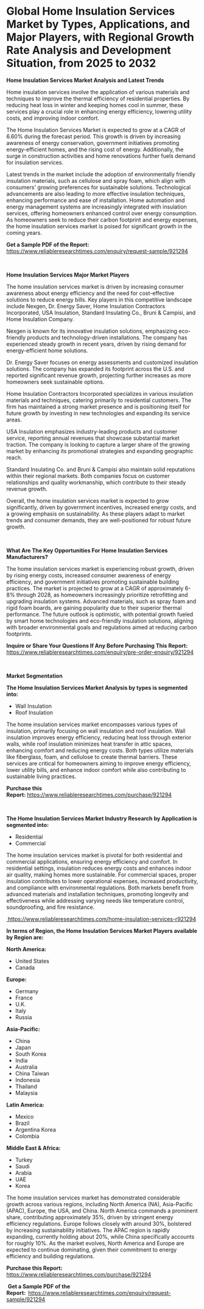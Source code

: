 <p><h1>Global Home Insulation Services Market by Types, Applications, and Major Players, with Regional Growth Rate Analysis and Development Situation, from 2025 to 2032</h1></p><p><strong>Home Insulation Services Market Analysis and Latest Trends</strong></p>
<p><p>Home insulation services involve the application of various materials and techniques to improve the thermal efficiency of residential properties. By reducing heat loss in winter and keeping homes cool in summer, these services play a crucial role in enhancing energy efficiency, lowering utility costs, and improving indoor comfort. </p><p>The Home Insulation Services Market is expected to grow at a CAGR of 6.60% during the forecast period. This growth is driven by increasing awareness of energy conservation, government initiatives promoting energy-efficient homes, and the rising cost of energy. Additionally, the surge in construction activities and home renovations further fuels demand for insulation services. </p><p>Latest trends in the market include the adoption of environmentally friendly insulation materials, such as cellulose and spray foam, which align with consumers' growing preferences for sustainable solutions. Technological advancements are also leading to more effective insulation techniques, enhancing performance and ease of installation. Home automation and energy management systems are increasingly integrated with insulation services, offering homeowners enhanced control over energy consumption. As homeowners seek to reduce their carbon footprint and energy expenses, the home insulation services market is poised for significant growth in the coming years.</p></p>
<p><strong>Get a Sample PDF of the Report:&nbsp;</strong> <a href="https://www.reliableresearchtimes.com/enquiry/request-sample/921294?utm_campaign=2729&utm_medium=2&utm_source=Github&utm_content=ia&utm_term=16042025&utm_id=home-insulation-services">https://www.reliableresearchtimes.com/enquiry/request-sample/921294</a></p>
<p>&nbsp;</p>
<p><strong>Home Insulation Services Major Market Players</strong></p>
<p><p>The home insulation services market is driven by increasing consumer awareness about energy efficiency and the need for cost-effective solutions to reduce energy bills. Key players in this competitive landscape include Nexgen, Dr. Energy Saver, Home Insulation Contractors Incorporated, USA Insulation, Standard Insulating Co., Bruni & Campisi, and Home Insulation Company.</p><p>Nexgen is known for its innovative insulation solutions, emphasizing eco-friendly products and technology-driven installations. The company has experienced steady growth in recent years, driven by rising demand for energy-efficient home solutions.</p><p>Dr. Energy Saver focuses on energy assessments and customized insulation solutions. The company has expanded its footprint across the U.S. and reported significant revenue growth, projecting further increases as more homeowners seek sustainable options.</p><p>Home Insulation Contractors Incorporated specializes in various insulation materials and techniques, catering primarily to residential customers. The firm has maintained a strong market presence and is positioning itself for future growth by investing in new technologies and expanding its service areas.</p><p>USA Insulation emphasizes industry-leading products and customer service, reporting annual revenues that showcase substantial market traction. The company is looking to capture a larger share of the growing market by enhancing its promotional strategies and expanding geographic reach.</p><p>Standard Insulating Co. and Bruni & Campisi also maintain solid reputations within their regional markets. Both companies focus on customer relationships and quality workmanship, which contribute to their steady revenue growth.</p><p>Overall, the home insulation services market is expected to grow significantly, driven by government incentives, increased energy costs, and a growing emphasis on sustainability. As these players adapt to market trends and consumer demands, they are well-positioned for robust future growth.</p></p>
<p>&nbsp;</p>
<p><strong>What Are The Key Opportunities For Home Insulation Services Manufacturers?</strong></p>
<p><p>The home insulation services market is experiencing robust growth, driven by rising energy costs, increased consumer awareness of energy efficiency, and government initiatives promoting sustainable building practices. The market is projected to grow at a CAGR of approximately 6-8% through 2028, as homeowners increasingly prioritize retrofitting and upgrading insulation systems. Advanced materials, such as spray foam and rigid foam boards, are gaining popularity due to their superior thermal performance. The future outlook is optimistic, with potential growth fueled by smart home technologies and eco-friendly insulation solutions, aligning with broader environmental goals and regulations aimed at reducing carbon footprints.</p></p>
<p><strong>Inquire or Share Your Questions If Any Before Purchasing This Report:</strong> <a href="https://www.reliableresearchtimes.com/enquiry/pre-order-enquiry/921294?utm_campaign=2729&utm_medium=2&utm_source=Github&utm_content=ia&utm_term=16042025&utm_id=home-insulation-services">https://www.reliableresearchtimes.com/enquiry/pre-order-enquiry/921294</a></p>
<p>&nbsp;</p>
<p><strong>Market Segmentation</strong></p>
<p><strong>The Home Insulation Services Market Analysis by types is segmented into:</strong></p>
<p><ul><li>Wall Insulation</li><li>Roof Insulation</li></ul></p>
<p><p>The home insulation services market encompasses various types of insulation, primarily focusing on wall insulation and roof insulation. Wall insulation improves energy efficiency, reducing heat loss through exterior walls, while roof insulation minimizes heat transfer in attic spaces, enhancing comfort and reducing energy costs. Both types utilize materials like fiberglass, foam, and cellulose to create thermal barriers. These services are critical for homeowners aiming to improve energy efficiency, lower utility bills, and enhance indoor comfort while also contributing to sustainable living practices.</p></p>
<p><strong>Purchase this Report:&nbsp;</strong><a href="https://www.reliableresearchtimes.com/purchase/921294?utm_campaign=2729&utm_medium=2&utm_source=Github&utm_content=ia&utm_term=16042025&utm_id=home-insulation-services">https://www.reliableresearchtimes.com/purchase/921294</a></p>
<p>&nbsp;</p>
<p><strong>The Home Insulation Services Market Industry Research by Application is segmented into:</strong></p>
<p><ul><li>Residential</li><li>Commercial</li></ul></p>
<p><p>The home insulation services market is pivotal for both residential and commercial applications, ensuring energy efficiency and comfort. In residential settings, insulation reduces energy costs and enhances indoor air quality, making homes more sustainable. For commercial spaces, proper insulation contributes to lower operational expenses, increased productivity, and compliance with environmental regulations. Both markets benefit from advanced materials and installation techniques, promoting longevity and effectiveness while addressing varying needs like temperature control, soundproofing, and fire resistance.</p></p>
<p><a href="https://www.reliableresearchtimes.com/home-insulation-services-r921294?utm_campaign=2729&utm_medium=2&utm_source=Github&utm_content=ia&utm_term=16042025&utm_id=home-insulation-services">&nbsp;https://www.reliableresearchtimes.com/home-insulation-services-r921294</a></p>
<p><strong>In terms of Region, the Home Insulation Services Market Players available by Region are:</strong></p>
<p>
    <p> <strong> North America: </strong>
        <ul>
            <li>United States</li>
            <li>Canada</li>
        </ul>
        </p> 
    <p> <strong> Europe: </strong>
        <ul>
            <li>Germany</li>
            <li>France</li>
            <li>U.K.</li>
            <li>Italy</li>
            <li>Russia</li>
        </ul>
        </p> 
    <p> <strong> Asia-Pacific: </strong>
        <ul>
            <li>China</li>
            <li>Japan</li>
            <li>South Korea</li>
            <li>India</li>
            <li>Australia</li>
            <li>China Taiwan</li>
            <li>Indonesia</li>
            <li>Thailand</li>
            <li>Malaysia</li>
        </ul>
        </p> 
    <p> <strong> Latin America: </strong>
        <ul>
            <li>Mexico</li>
            <li>Brazil</li>
            <li>Argentina Korea</li>
            <li>Colombia</li>
        </ul>
        </p> 
    <p> <strong> Middle East & Africa: </strong>
        <ul>
            <li>Turkey</li>
            <li>Saudi</li>
            <li>Arabia</li>
            <li>UAE</li>
            <li>Korea</li>
        </ul>
    </p>
    </p>
<p><p>The home insulation services market has demonstrated considerable growth across various regions, including North America (NA), Asia-Pacific (APAC), Europe, the USA, and China. North America commands a prominent share, contributing approximately 35%, driven by stringent energy efficiency regulations. Europe follows closely with around 30%, bolstered by increasing sustainability initiatives. The APAC region is rapidly expanding, currently holding about 20%, while China specifically accounts for roughly 10%. As the market evolves, North America and Europe are expected to continue dominating, given their commitment to energy efficiency and building regulations.</p></p>
<p><strong>Purchase this Report: </strong><a href="https://www.reliableresearchtimes.com/purchase/921294?utm_campaign=2729&utm_medium=2&utm_source=Github&utm_content=ia&utm_term=16042025&utm_id=home-insulation-services">https://www.reliableresearchtimes.com/purchase/921294</a></p>
<p>&nbsp;<strong>Get a Sample PDF of the Report:&nbsp;&nbsp;</strong><a href="https://www.reliableresearchtimes.com/enquiry/request-sample/921294?utm_campaign=2729&utm_medium=2&utm_source=Github&utm_content=ia&utm_term=16042025&utm_id=home-insulation-services">https://www.reliableresearchtimes.com/enquiry/request-sample/921294</a></p>
<p><strong></strong></p>
<p><p></p><p></p><p></p></p>